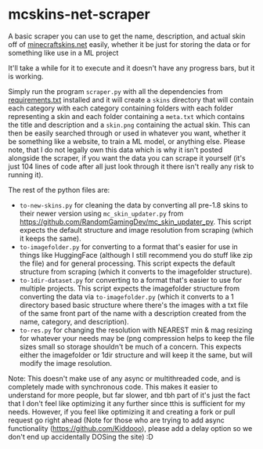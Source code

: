 # mcskins-net-scraper
A basic scraper you can use to get the name, description, and actual skin off of [minecraftskins.net](https://www.minecraftskins.net) easily, whether it be just for storing the data or for something like use in a ML project

It'll take a while for it to execute and it doesn't have any progress bars, but it is working.

Simply run the program `scraper.py` with all the dependencies from [requirements.txt](https://github.com/RandomGamingDev/mcskins-net-scraper/blob/main/requirements.txt) installed and it will create a `skins` directory that will contain each category with each category containing folders with each folder representing a skin and each folder containing a `meta.txt` which contains the title and description and a `skin.png` containing the actual skin. This can then be easily searched through or used in whatever you want, whether it be something like a website, to train a ML model, or anything else. Please note, that I do not legally own this data which is why it isn't posted alongside the scraper, if you want the data you can scrape it yourself (it's just 104 lines of code after all just look through it there isn't really any risk to running it).

The rest of the python files are:
- `to-new-skins.py` for cleaning the data by converting all pre-1.8 skins to their newer version using `mc_skin_updater.py` from https://github.com/RandomGamingDev/mc_skin_updater_py. This script expects the default structure and image resolution from scraping (which it keeps the same).
- `to-imagefolder.py` for converting to a format that's easier for use in things like HuggingFace (although I still recommend you do stuff like zip the file) and for general processing. This script expects the default structure from scraping (which it converts to the imagefolder structure).
- `to-1dir-dataset.py` for converting to a format that's easier to use for multiple projects. This script expects the imagefolder structure from converting the data via `to-imagefolder.py` (which it converts to a 1 directory based basic structure where there's the images with a txt file of the same front part of the name with a description created from the name, category, and description).
- `to-res.py` for changing the resolution with NEAREST min & mag resizing for whatever your needs may be (png compression helps to keep the file sizes small so storage shouldn't be much of a concern. This expects either the imagefolder or 1dir structure and will keep it the same, but will modify the image resolution.

Note: This doesn't make use of any async or multithreaded code, and is completely made with synchronous code. This makes it easier to understand for more people, but far slower, and tbh part of it's just the fact that I don't feel like optimizing it any further since tthis is sufficient for my needs. However, if you feel like optimizing it and creating a fork or pull request go right ahead (Note for those who are trying to add async functionality (https://github.com/Kiddooo), please add a delay option so we don't end up accidentally DOSing the site) :D
